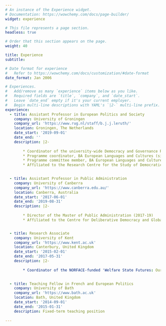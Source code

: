 ```yaml
---
# An instance of the Experience widget.
# Documentation: https://wowchemy.com/docs/page-builder/
widget: experience

# This file represents a page section.
headless: true

# Order that this section appears on the page.
weight: 40

title: Experience
subtitle:

# Date format for experience
#   Refer to https://wowchemy.com/docs/customization/#date-format
date_format: Jan 2006

# Experiences.
#   Add/remove as many `experience` items below as you like.
#   Required fields are `title`, `company`, and `date_start`.
#   Leave `date_end` empty if it's your current employer.
#   Begin multi-line descriptions with YAML's `|2-` multi-line prefix.
experience:
  - title: Assistant Professor in European Politics and Society
    company: University of Groningen
    company_url: 'https://www.rug.nl/staff/b.j.j.leruth/'
    location: Groningen, The Netherlands
    date_start: '2019-09-01'
    date_end: ''
    description: |2-
        
        * Coordinator of the university-wide Democracy and Governance Research Network (since 2021)
        * Programme coordinator, BA European Languages and Cultures (since 2020)
        * Programme committee member, BA European Languages and Cultures (2019-20)
        * Affiliated to the Research Centre for the Study of Democratic Cultures and Politics

        
  - title: Assistant Professor in Public Administration
    company: University of Canberra
    company_url: 'https://www.canberra.edu.au/'
    location: Canberra, Australia
    date_start: '2017-06-01'
    date_end: '2019-08-31'
    description: |2-
        
        * Director of the Master of Public Administration (2017-19)
        * Affiliated to the Centre for Deliberative Democracy and Global Governance & the Centre for Change Governance


  - title: Research Associate
    company: University of Kent
    company_url: 'https://www.kent.ac.uk'
    location: Canterbury, United Kingdom
    date_start: '2015-02-01'
    date_end: '2017-05-31'
    description: |2-
        
        * Coordinator of the NORFACE-funded 'Welfare State Futures: Our Children's Europe' project, led by Prof. Peter Taylor-Gooby (http://welfsoc.eu)
        

  - title: Teaching Fellow in French and European Politics
    company: University of Bath
    company_url: 'https://www.bath.ac.uk'
    location: Bath, United Kingdom
    date_start: '2014-09-01'
    date_end: '2015-01-31'
    description: Fixed-term teaching position
    
---
```

